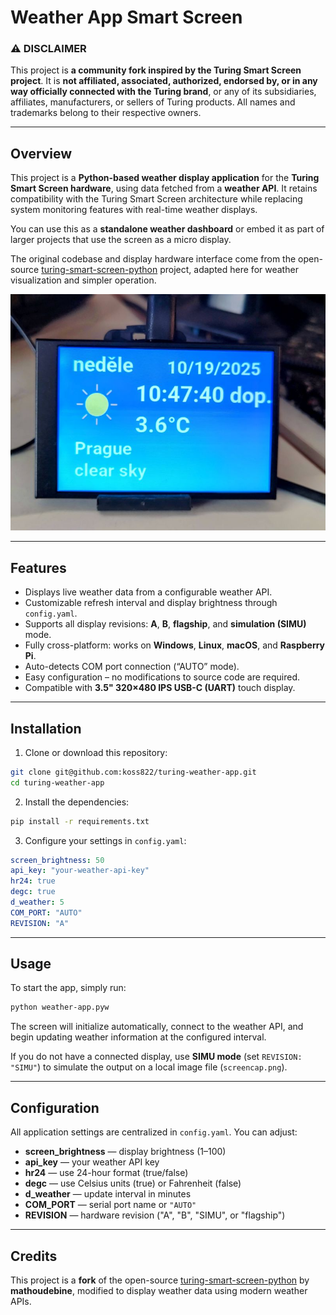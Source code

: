 # Weather App Smart Screen

### ⚠️ DISCLAIMER

This project is **a community fork inspired by the Turing Smart Screen project**. It is **not affiliated, associated, authorized, endorsed by, or in any way officially connected with the Turing brand**, or any of its subsidiaries, affiliates, manufacturers, or sellers of Turing products.
All names and trademarks belong to their respective owners.

***

## Overview

This project is a **Python-based weather display application** for the **Turing Smart Screen hardware**, using data fetched from a **weather API**.
It retains compatibility with the Turing Smart Screen architecture while replacing system monitoring features with real-time weather displays.

You can use this as a **standalone weather dashboard** or embed it as part of larger projects that use the screen as a micro display.

The original codebase and display hardware interface come from the open-source [turing-smart-screen-python](https://github.com/mathoudebine/turing-smart-screen-python) project, adapted here for weather visualization and simpler operation.

<img src="res/docs/weather.jpg"/> 

***

## Features

- Displays live weather data from a configurable weather API.
- Customizable refresh interval and display brightness through `config.yaml`.
- Supports all display revisions: **A**, **B**, **flagship**, and **simulation (SIMU)** mode.
- Fully cross-platform: works on **Windows**, **Linux**, **macOS**, and **Raspberry Pi**.
- Auto-detects COM port connection (“AUTO” mode).
- Easy configuration – no modifications to source code are required.
- Compatible with **3.5" 320×480 IPS USB-C (UART)** touch display.

***

## Installation

1. Clone or download this repository:

```bash
git clone git@github.com:koss822/turing-weather-app.git
cd turing-weather-app
```

2. Install the dependencies:

```bash
pip install -r requirements.txt
```

3. Configure your settings in `config.yaml`:

```yaml
screen_brightness: 50
api_key: "your-weather-api-key"
hr24: true
degc: true
d_weather: 5
COM_PORT: "AUTO"
REVISION: "A"
```


***

## Usage

To start the app, simply run:

```bash
python weather-app.pyw
```

The screen will initialize automatically, connect to the weather API, and begin updating weather information at the configured interval.

If you do not have a connected display, use **SIMU mode** (set `REVISION: "SIMU"`) to simulate the output on a local image file (`screencap.png`).

***

## Configuration

All application settings are centralized in `config.yaml`.
You can adjust:

- **screen_brightness** — display brightness (1–100)
- **api_key** — your weather API key
- **hr24** — use 24-hour format (true/false)
- **degc** — use Celsius units (true) or Fahrenheit (false)
- **d_weather** — update interval in minutes
- **COM_PORT** — serial port name or `"AUTO"`
- **REVISION** — hardware revision ("A", "B", "SIMU", or "flagship")

***

## Credits

This project is a **fork** of the open-source [turing-smart-screen-python](https://github.com/mathoudebine/turing-smart-screen-python) by **mathoudebine**, modified to display weather data using modern weather APIs.

